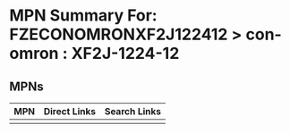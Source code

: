 



# MPN Summary For: FZECONOMRONXF2J122412 > con-omron : XF2J-1224-12

## MPNs
  

|MPN|Direct Links|Search Links|
| :--- | :--- | :--- |
||||
